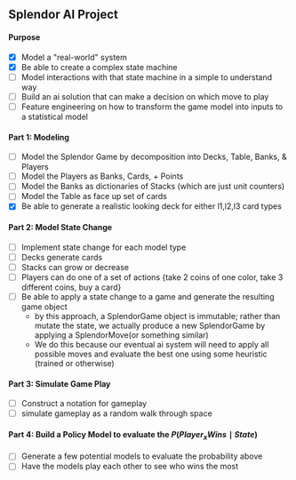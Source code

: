 ## Splendor AI Project
#### Purpose
  - [x] Model a "real-world" system
  - [x] Be able to create a complex state machine
  - [ ] Model interactions with that state machine in a simple to understand way
  - [ ] Build an ai solution that can make a decision on which move to play
  - [ ] Feature engineering on how to transform the game model into inputs to a statistical model

#### Part 1: Modeling
  - [ ] Model the Splendor Game by decomposition into Decks, Table, Banks, & Players
  - [ ] Model the Players as Banks, Cards, + Points
  - [ ] Model the Banks as dictionaries of Stacks (which are just unit counters)
  - [ ] Model the Table as face up set of cards
  - [x] Be able to generate a realistic looking deck for either l1,l2,l3 card types

#### Part 2: Model State Change
  - [ ] Implement state change for each model type
  - [ ] Decks generate cards
  - [ ] Stacks can grow or decrease
  - [ ] Players can do one of a set of actions {take 2 coins of one color, take 3 different coins, buy a card}
  - [ ] Be able to apply a state change to a game and generate the resulting game object
    - by this approach, a SplendorGame object is immutable; rather than mutate the state, we actually produce a new SplendorGame by applying a SplendorMove(or something similar)
    - We do this because our eventual ai system will need to apply all possible moves and evaluate the best one using some heuristic (trained or otherwise)

#### Part 3: Simulate Game Play
  - [ ] Construct a notation for gameplay
  - [ ] simulate gameplay as a random walk through space

#### Part 4: Build a Policy Model to evaluate the $P(Player_{x} Wins \mid  State )$
  - [ ] Generate a few potential models to evaluate the probability above
  - [ ] Have the models play each other to see who wins the most
